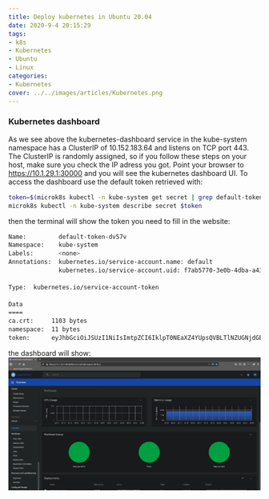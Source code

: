 ```yaml
---
title: Deploy kubernetes in Ubuntu 20.04
date: 2020-9-4 20:15:29
tags:
- k8s
- Kubernetes
- Ubuntu
- Linux
categories:
- Kubernetes
cover: ../../images/articles/Kubernetes.png
---
```


### Kubernetes dashboard

As we see above the kubernetes-dashboard service in the kube-system namespace has a ClusterIP of 10.152.183.64 and listens on TCP port 443. The ClusterIP is randomly assigned, so if you follow these steps on your host, make sure you check the IP adress you got. Point your browser to https://10.1.29.1:30000 and you will see the kubernetes dashboard UI. To access the dashboard use the default token retrieved with:
``` bash
token=$(microk8s kubectl -n kube-system get secret | grep default-token | cut -d " " -f1)
microk8s kubectl -n kube-system describe secret $token
```
then the terminal will show the token you need to fill in the website:
``` bash
Name:         default-token-dv57v
Namespace:    kube-system
Labels:       <none>
Annotations:  kubernetes.io/service-account.name: default
              kubernetes.io/service-account.uid: f7ab5770-3e0b-4dba-a431-a12a48fd3d8d

Type:  kubernetes.io/service-account-token

Data
====
ca.crt:     1103 bytes
namespace:  11 bytes
token:      eyJhbGciOiJSUzI1NiIsImtpZCI6IklpT0NEaXZ4YUpsQVBLTlNZUGNjdGE3dWJSN0xNbGE1MFFlUWFUY3NpVFUifQ.eyJpc3MiOiJrdWJlcm5ldGVzL3NlcnZpY2VhY2NvdW50Iiwia3ViZXJuZXRlcy5pby9zZXJ2aWNlYWNjb3VudC9uYW1lc3BhY2UiOiJrdWJlLXN5c3RlbSIsImt1YmVybmV0ZXMuaW8vc2VydmljZWFjY291bnQvc2VjcmV0Lm5hbWUiOiJkZWZhdWx0LXRva2VuLWR2NTd2Iiwia3ViZXJuZXRlcy5pby9zZXJ2aWNlYWNjb3VudC9zZXJ2aWNlLWFjY291bnQubmFtZSI6ImRlZmF1bHQiLCJrdWJlcm5ldGVzLmlvL3NlcnZpY2VhY2NvdW50L3NlcnZpY2UtYWNjb3VudC51aWQiOiJmN2FiNTc3MC0zZTBiLTRkYmEtYTQzMS1hMTJhNDhmZDNkOGQiLCJzdWIiOiJzeXN0ZW06c2VydmljZWFjY291bnQ6a3ViZS1zeXN0ZW06ZGVmYXVsdCJ9.JgECFOXY-hPmhzSCfqKbKxFM7cpngARzwKFqQwZNGZGDN7I3gpZhUcPyHhTJmjMAlAmexzoHHslll75L3mHIwQd-Fnew0m9eSqZuXRa9XGzDkBVqkmhn3FiA32gq7kN1Fwbly-bCC2eaXHyhXRA94dBI9BeNOirVaSbEOs4gQ0EHgBCLYHTtrEOC_SjJeVldCE1fYnWdjZZuKGYDdOEh4y5n6EEdSq2ZdwCUevYQ-ExL7Q4aVvIIY-d4LO-ODXTE_oY28B0QEf_sJZfSJ9BJJZOgHZrShfENFPqflA2UYWMWztwzVfXBGbeJW6OZmiQOrkMybxO9WnvRLlLB9T7XHQ
```
the dashboard will show:
![Alt text](../../images/k8sdashboard.png)
